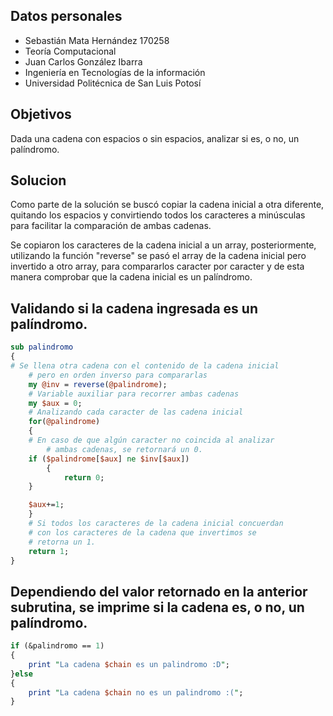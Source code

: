 ## Datos personales

 - Sebastián Mata Hernández	170258
 - Teoría Computacional
 - Juan Carlos González Ibarra
 - Ingeniería en Tecnologías de la información
 - Universidad Politécnica de San Luis Potosí

 
## Objetivos
Dada una cadena con espacios o sin espacios, analizar si es, o no, un palíndromo.

## Solucion
Como parte de la solución se buscó copiar la cadena inicial a otra diferente, quitando los espacios y convirtiendo
todos los caracteres a minúsculas para facilitar la comparación de ambas cadenas.

Se copiaron los caracteres de la cadena inicial a un array, posteriormente, utilizando la función "reverse" se
pasó el array de la cadena inicial pero invertido a otro array, para compararlos caracter por caracter y
de esta manera comprobar que la cadena inicial es un palíndromo.

## Validando si la cadena ingresada es un palíndromo.

```Perl
sub palindromo
{	
# Se llena otra cadena con el contenido de la cadena inicial
    # pero en orden inverso para compararlas
    my @inv = reverse(@palindrome);
    # Variable auxiliar para recorrer ambas cadenas 
    my $aux = 0;	
    # Analizando cada caracter de las cadena inicial
    for(@palindrome)
    {
	# En caso de que algún caracter no coincida al analizar
        # ambas cadenas, se retornará un 0.
	if ($palindrome[$aux] ne $inv[$aux])
        {
            return 0;
	}

	$aux+=1;
    }
    # Si todos los caracteres de la cadena inicial concuerdan
    # con los caracteres de la cadena que invertimos se
    # retorna un 1.
    return 1;
}
```
## Dependiendo del valor retornado en la anterior subrutina, se imprime si la cadena es, o no, un palíndromo.
```Perl
if (&palindromo == 1)
{
	print "La cadena $chain es un palindromo :D";
}else
{
	print "La cadena $chain no es un palindromo :(";
}
```
